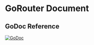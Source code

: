 # GoRouter Document

## GoDoc Reference

[![GoDoc](https://godoc.org/github.com/xtlsoft/router?status.svg)](https://godoc.org/github.com/xtlsoft/router)